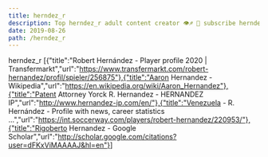 ```yaml
---
title: herndez_r
description: Top herndez_r adult content creator 👁♐️ 👑 subscribe herndez_r to my porn site below IG herndez_r
date: 2019-08-26
path: /herndez_r
---
```


herndez_r
[{"title":"Robert Hernández - Player profile 2020 | Transfermarkt","url":"https://www.transfermarkt.com/robert-hernandez/profil/spieler/256875"},{"title":"Aaron Hernandez - Wikipedia","url":"https://en.wikipedia.org/wiki/Aaron_Hernandez"},{"title":"Patent Attorney Yorck R. Hernandez - HERNANDEZ IP","url":"http://www.hernandez-ip.com/en/"},{"title":"Venezuela - R. Hernández - Profile with news, career statistics ...","url":"https://int.soccerway.com/players/robert-hernandez/220953/"},{"title":"‪Rigoberto Hernandez‬ - ‪Google Scholar‬","url":"http://scholar.google.com/citations?user=dFKxViMAAAAJ&hl=en"}]

